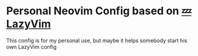 # Personal Neovim Config based on [💤 LazyVim](https://www.lazyvim.org/)

This config is for my personal use, but maybe it helps somebody start his own LazyVim config
